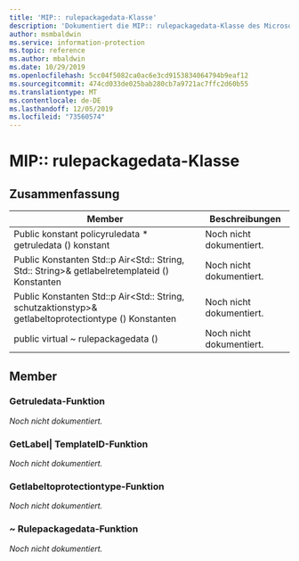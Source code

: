 ```yaml
---
title: 'MIP:: rulepackagedata-Klasse'
description: 'Dokumentiert die MIP:: rulepackagedata-Klasse des Microsoft Information Protection (MIP) SDK.'
author: msmbaldwin
ms.service: information-protection
ms.topic: reference
ms.author: mbaldwin
ms.date: 10/29/2019
ms.openlocfilehash: 5cc04f5082ca0ac6e3cd9153834064794b9eaf12
ms.sourcegitcommit: 474cd033de025bab280cb7a9721ac7ffc2d60b55
ms.translationtype: MT
ms.contentlocale: de-DE
ms.lasthandoff: 12/05/2019
ms.locfileid: "73560574"
---
```

# <a name="class-miprulepackagedata"></a>MIP:: rulepackagedata-Klasse 
  
## <a name="summary"></a>Zusammenfassung
 Member                        | Beschreibungen                                
--------------------------------|---------------------------------------------
Public konstant policyruledata * getruledata () konstant  | Noch nicht dokumentiert.
Public Konstanten Std::p Air\<Std:: String, Std:: String\>& getlabelretemplateid () Konstanten  | Noch nicht dokumentiert.
Public Konstanten Std::p Air\<Std:: String, schutzaktionstyp\>& getlabeltoprotectiontype () Konstanten  | Noch nicht dokumentiert.
public virtual ~ rulepackagedata ()  | Noch nicht dokumentiert.
  
## <a name="members"></a>Member
  
### <a name="getruledata-function"></a>Getruledata-Funktion
_Noch nicht dokumentiert._

  
### <a name="getlabeltotemplateid-function"></a>GetLabel| TemplateID-Funktion
_Noch nicht dokumentiert._

  
### <a name="getlabeltoprotectiontype-function"></a>Getlabeltoprotectiontype-Funktion
_Noch nicht dokumentiert._

  
### <a name="rulepackagedata-function"></a>~ Rulepackagedata-Funktion
_Noch nicht dokumentiert._
